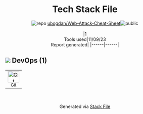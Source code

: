 <!--
--- Readme.md Snippet without images Start ---
## Tech Stack
ubogdan/Web-Attack-Cheat-Sheet is built on the following main stack:

Full tech stack [here](/techstack.md)
--- Readme.md Snippet without images End ---

--- Readme.md Snippet with images Start ---
## Tech Stack
ubogdan/Web-Attack-Cheat-Sheet is built on the following main stack:

Full tech stack [here](/techstack.md)
--- Readme.md Snippet with images End ---
-->
<div align="center">

# Tech Stack File
![](https://img.stackshare.io/repo.svg "repo") [ubogdan/Web-Attack-Cheat-Sheet](https://github.com/ubogdan/Web-Attack-Cheat-Sheet)![](https://img.stackshare.io/public_badge.svg "public")
<br/><br/>
|1<br/>Tools used|11/09/23 <br/>Report generated|
|------|------|
</div>

## <img src='https://img.stackshare.io/devops.svg'/> DevOps (1)
<table><tr>
  <td align='center'>
  <img width='36' height='36' src='https://img.stackshare.io/service/1046/git.png' alt='Git'>
  <br>
  <sub><a href="http://git-scm.com/">Git</a></sub>
  <br>
  <sub></sub>
</td>

</tr>
</table>

<br/>
<div align='center'>

Generated via [Stack File](https://github.com/apps/stack-file)
